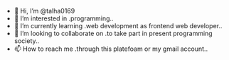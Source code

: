 - 👋 Hi, I’m @talha0169
- 👀 I’m interested in .programming..
- 🌱 I’m currently learning .web development as frontend web developer..
- 💞️ I’m looking to collaborate on .to take part in present programming society..
- 📫 How to reach me .through this platefoam or my gmail account..

<!---i am new to learn and i want that some will guide and teach me as yourown student,and when i will seek the knowledge of this that i learn i will help you as well as my own.
talha0169/talha0169 is a ✨ special ✨ repository because its `README.md` (this file) appears on your GitHub profile.
You can click the Preview link to take a look at your changes.
--->
